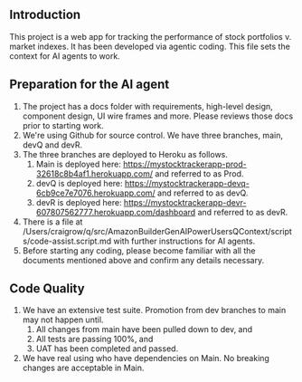 ## Introduction
This project is a web app for tracking the performance of stock portfolios v. market indexes. It has been developed via agentic coding. This file sets the context for AI agents to work. 

## Preparation for the AI agent
1. The project has a docs folder with requirements, high-level design, component design, UI wire frames and more. Please reviews those docs prior to starting work. 
2. We're using Github for source control. We have three branches, main, devQ and devR. 
3. The three branches are deployed to Heroku as follows.
    1. Main is deployed here: https://mystocktrackerapp-prod-32618c8b4af1.herokuapp.com/
    and referred to as Prod. 
    2. devQ is deployed here: https://mystocktrackerapp-devq-6cb9ce7e7076.herokuapp.com/ and referred to as devQ. 
    3. devR is deployed here: https://mystocktrackerapp-devr-607807562777.herokuapp.com/dashboard and referred to as devR.
4. There is a file at /Users/craigrow/q/src/AmazonBuilderGenAIPowerUsersQContext/scripts/code-assist.script.md with further instructions for AI agents. 
5. Before starting any coding, please become familiar with all the documents mentioned above and confirm any details necessary.

## Code Quality
1. We have an extensive test suite. Promotion from dev branches to main may not happen until.
    1. All changes from main have been pulled down to dev, and
    2. All tests are passing 100%, and
    3. UAT has been completed and passed.
2. We have real using who have dependencies on Main. No breaking changes are acceptable in Main. 


